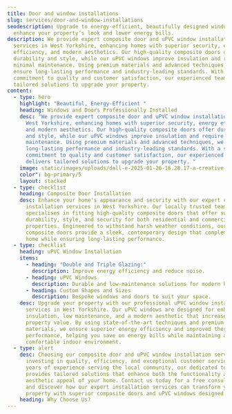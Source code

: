 ```yaml
---
title: Door and window installations
slug: services/door-and-window-installations
seodescription: Upgrade to energy-efficient, beautifully designed windows that
  enhance your property’s look and lower energy bills.
description: We provide expert composite door and uPVC window installation
  services in West Yorkshire, enhancing homes with superior security, energy
  efficiency, and modern aesthetics. Our high-quality composite doors offer
  durability and style, while our uPVC windows improve insulation and require
  minimal maintenance. Using premium materials and advanced techniques, we
  ensure long-lasting performance and industry-leading standards. With a strong
  commitment to quality and customer satisfaction, our experienced team delivers
  tailored solutions to upgrade your property.
content:
  - type: hero
    highlight: "Beautiful, Energy-Efficient "
    heading: Windows and Doors Professionally Installed
    desc: "We provide expert composite door and uPVC window installation services in
      West Yorkshire, enhancing homes with superior security, energy efficiency,
      and modern aesthetics. Our high-quality composite doors offer durability
      and style, while our uPVC windows improve insulation and require minimal
      maintenance. Using premium materials and advanced techniques, we ensure
      long-lasting performance and industry-leading standards. With a strong
      commitment to quality and customer satisfaction, our experienced team
      delivers tailored solutions to upgrade your property. "
    image: static/images/uploads/dall-e-2025-01-26-16.28.17-a-creative-and-surreal-depiction-of-window-and-door-installations-in-a-residential-setting-featuring-a-professional-worker-installing-a-window-and-do.webp
    color": bg-primary/5
    layout: stacked
  - type: checklist
    heading: Composite Door Installation
    desc: Enhance your home's appearance and security with our expert composite door
      installation services in West Yorkshire. Our locally trusted team
      specialises in fitting high-quality composite doors that offer superior
      durability, style, and security for both residential and commercial
      properties. Engineered to withstand harsh weather conditions, our
      composite doors provide a sleek, contemporary design that complements any
      home while ensuring long-lasting performance.
  - type: checklist
    heading: uPVC Window Installation
    items:
      - heading: "Double and Triple Glazing:"
        description: Improve energy efficiency and reduce noise.
      - heading: uPVC Windows
        description: Durable and low-maintenance solutions for modern homes.
      - heading: Custom Shapes and Sizes
        description: Bespoke windows and doors to suit your space.
    desc: Upgrade your property with our professional uPVC window installation
      services in West Yorkshire. Our uPVC windows are designed for enhanced
      insulation, low maintenance, and a modern aesthetic that increases overall
      property value. By using state-of-the-art techniques and premium
      materials, we ensure superior energy efficiency and improved thermal
      performance, helping you save on energy bills while maintaining a
      comfortable indoor environment.
  - type: alert
    desc: Choosing our composite door and uPVC window installation services means
      investing in quality, efficiency, and exceptional customer service. With
      years of experience serving the local community, our dedicated team
      provides tailored solutions that enhance both the functionality and
      aesthetic appeal of your home. Contact us today for a free consultation
      and discover how our expert installation services can transform your
      property with superior composite doors and uPVC windows designed to last.
    heading: Why Choose Us?
---
```

